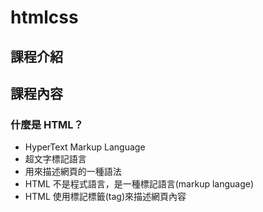 # htmlcss

## 課程介紹

## 課程內容

### 什麼是 HTML？
* HyperText Markup Language
* 超文字標記語言
* 用來描述網頁的一種語法
* HTML 不是程式語言，是一種標記語言(markup language)
* HTML 使用標記標籤(tag)來描述網頁內容

